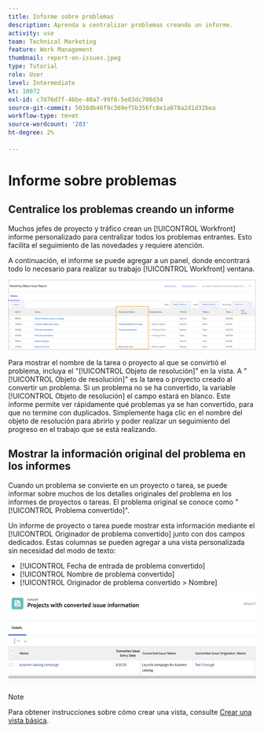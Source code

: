 ```yaml
---
title: Informe sobre problemas
description: Aprenda a centralizar problemas creando un informe.
activity: use
team: Technical Marketing
feature: Work Management
thumbnail: report-on-issues.jpeg
type: Tutorial
role: User
level: Intermediate
kt: 10072
exl-id: c7d76d7f-46be-40a7-99f8-5e83dc708d34
source-git-commit: 5038db46f9c369ef5b356fc8e1a078a2d1d32bea
workflow-type: tm+mt
source-wordcount: '283'
ht-degree: 2%

---
```


# Informe sobre problemas

## Centralice los problemas creando un informe

Muchos jefes de proyecto y tráfico crean un [!UICONTROL Workfront] informe personalizado para centralizar todos los problemas entrantes. Esto facilita el seguimiento de las novedades y requiere atención.

A continuación, el informe se puede agregar a un panel, donde encontrará todo lo necesario para realizar su trabajo [!UICONTROL Workfront] ventana.

![Una imagen de la [!UICONTROL Objeto de resolución] de un informe de problemas.](assets/18-resolving-object-report.png)

Para mostrar el nombre de la tarea o proyecto al que se convirtió el problema, incluya el &quot;[!UICONTROL Objeto de resolución]&quot; en la vista. A &quot;[!UICONTROL Objeto de resolución]&quot; es la tarea o proyecto creado al convertir un problema. Si un problema no se ha convertido, la variable [!UICONTROL Objeto de resolución] el campo estará en blanco. Este informe permite ver rápidamente qué problemas ya se han convertido, para que no termine con duplicados. Simplemente haga clic en el nombre del objeto de resolución para abrirlo y poder realizar un seguimiento del progreso en el trabajo que se está realizando.

## Mostrar la información original del problema en los informes

Cuando un problema se convierte en un proyecto o tarea, se puede informar sobre muchos de los detalles originales del problema en los informes de proyectos o tareas. El problema original se conoce como &quot;[!UICONTROL Problema convertido]&quot;.

Un informe de proyecto o tarea puede mostrar esta información mediante el [!UICONTROL Originador de problema convertido] junto con dos campos dedicados. Estas columnas se pueden agregar a una vista personalizada sin necesidad del modo de texto:

* [!UICONTROL Fecha de entrada de problema convertido]
* [!UICONTROL Nombre de problema convertido]
* [!UICONTROL Originador de problema convertido > Nombre]

![Imagen de información de creación de informes de problemas.](assets/19-text-mode-reporting-for-issues.png)

>[!NOTE]
>
>Para obtener instrucciones sobre cómo crear una vista, consulte [Crear una vista básica](https://experienceleague.adobe.com/docs/workfront-learn/tutorials-workfront/reporting/basic-reporting/create-a-basic-view.html?lang=en).


